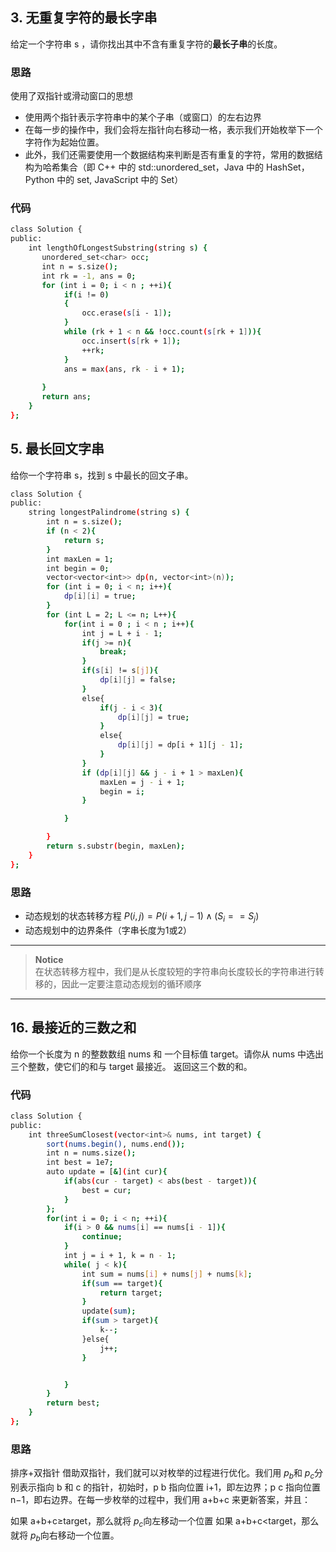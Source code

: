## 3. 无重复字符的最长字串
给定一个字符串 s ，请你找出其中不含有重复字符的**最长子串**的长度。

### 思路
使用了双指针或滑动窗口的思想
- 使用两个指针表示字符串中的某个子串（或窗口）的左右边界
- 在每一步的操作中，我们会将左指针向右移动一格，表示我们开始枚举下一个字符作为起始位置。
- 此外，我们还需要使用一个数据结构来判断是否有重复的字符，常用的数据结构为哈希集合（即 C++ 中的 std::unordered_set，Java 中的 HashSet，Python 中的 set, JavaScript 中的 Set）

### 代码
```bash
class Solution {
public:
    int lengthOfLongestSubstring(string s) {
       unordered_set<char> occ;
       int n = s.size();
       int rk = -1, ans = 0;
       for (int i = 0; i < n ; ++i){
            if(i != 0)
            {
                occ.erase(s[i - 1]);
            }
            while (rk + 1 < n && !occ.count(s[rk + 1])){
                occ.insert(s[rk + 1]);
                ++rk;
            }
            ans = max(ans, rk - i + 1);
        
       } 
       return ans;
    }
};
```

## 5. 最长回文字串
给你一个字符串 s，找到 s 中最长的回文子串。
```bash
class Solution {
public:
    string longestPalindrome(string s) {
        int n = s.size();
        if (n < 2){
            return s;
        }
        int maxLen = 1;
        int begin = 0;
        vector<vector<int>> dp(n, vector<int>(n));
        for (int i = 0; i < n; i++){
            dp[i][i] = true;
        }
        for (int L = 2; L <= n; L++){
            for(int i = 0 ; i < n ; i++){
                int j = L + i - 1;
                if(j >= n){
                    break;
                }
                if(s[i] != s[j]){
                    dp[i][j] = false;
                }
                else{
                    if(j - i < 3){
                        dp[i][j] = true;
                    }
                    else{
                        dp[i][j] = dp[i + 1][j - 1];
                    }
                }
                if (dp[i][j] && j - i + 1 > maxLen){
                    maxLen = j - i + 1;
                    begin = i;
                }

            }

        }
        return s.substr(begin, maxLen);
    }
};
```

### 思路
- 动态规划的状态转移方程
  $P(i,j)=P(i+1,j−1)∧(S_i == S_j)$
- 动态规划中的边界条件（字串长度为1或2）

---
> **Notice**<br>
在状态转移方程中，我们是从长度较短的字符串向长度较长的字符串进行转移的，因此一定要注意动态规划的循环顺序<br>
---

## 16. 最接近的三数之和
给你一个长度为 n 的整数数组 nums 和 一个目标值 target。请你从 nums 中选出三个整数，使它们的和与 target 最接近。
返回这三个数的和。
### 代码

```bash
class Solution {
public:
    int threeSumClosest(vector<int>& nums, int target) {
        sort(nums.begin(), nums.end());
        int n = nums.size();
        int best = 1e7;
        auto update = [&](int cur){
            if(abs(cur - target) < abs(best - target)){
                best = cur;
            }
        };
        for(int i = 0; i < n; ++i){
            if(i > 0 && nums[i] == nums[i - 1]){
                continue;
            }
            int j = i + 1, k = n - 1;
            while( j < k){
                int sum = nums[i] + nums[j] + nums[k];
                if(sum == target){
                    return target;
                } 
                update(sum);
                if(sum > target){
                    k--;
                }else{
                    j++;
                }


            }
        }
        return best;
    }
};
```
### 思路
排序+双指针
借助双指针，我们就可以对枚举的过程进行优化。我们用 $p_b$和 $p_c$分别表示指向 b 和 c 的指针，初始时，p b 指向位置 i+1，即左边界；p c
指向位置 n−1，即右边界。在每一步枚举的过程中，我们用 a+b+c 来更新答案，并且：

如果 a+b+c≥target，那么就将 $p_c$向左移动一个位置
如果 a+b+c<target，那么就将 $p_b$向右移动一个位置。



